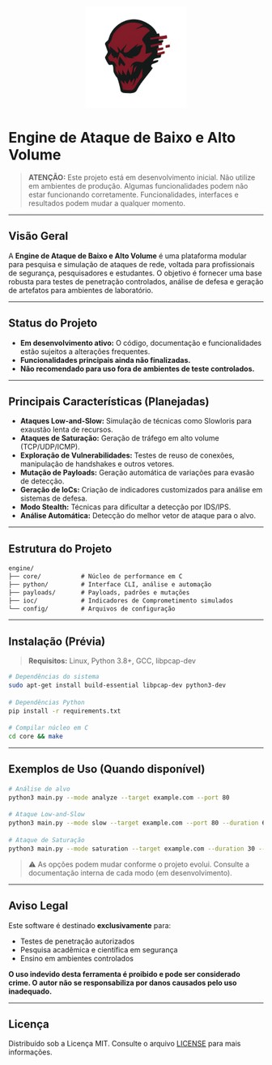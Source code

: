 <p align="center">
  <img src="./assets/logo.png" alt="Logo do Projeto" width="200"/>
</p>

# Engine de Ataque de Baixo e Alto Volume

> **ATENÇÃO:** Este projeto está em desenvolvimento inicial. Não utilize em ambientes de produção. Algumas funcionalidades podem não estar funcionando corretamente. Funcionalidades, interfaces e resultados podem mudar a qualquer momento.

---

## Visão Geral

A **Engine de Ataque de Baixo e Alto Volume** é uma plataforma modular para pesquisa e simulação de ataques de rede, voltada para profissionais de segurança, pesquisadores e estudantes. O objetivo é fornecer uma base robusta para testes de penetração controlados, análise de defesa e geração de artefatos para ambientes de laboratório.

---

## Status do Projeto

- **Em desenvolvimento ativo:** O código, documentação e funcionalidades estão sujeitos a alterações frequentes.
- **Funcionalidades principais ainda não finalizadas.**
- **Não recomendado para uso fora de ambientes de teste controlados.**

---

## Principais Características (Planejadas)

- **Ataques Low-and-Slow:** Simulação de técnicas como Slowloris para exaustão lenta de recursos.
- **Ataques de Saturação:** Geração de tráfego em alto volume (TCP/UDP/ICMP).
- **Exploração de Vulnerabilidades:** Testes de reuso de conexões, manipulação de handshakes e outros vetores.
- **Mutação de Payloads:** Geração automática de variações para evasão de detecção.
- **Geração de IoCs:** Criação de indicadores customizados para análise em sistemas de defesa.
- **Modo Stealth:** Técnicas para dificultar a detecção por IDS/IPS.
- **Análise Automática:** Detecção do melhor vetor de ataque para o alvo.

---

## Estrutura do Projeto

```
engine/
├── core/           # Núcleo de performance em C
├── python/         # Interface CLI, análise e automação
├── payloads/       # Payloads, padrões e mutações
├── ioc/            # Indicadores de Comprometimento simulados
└── config/         # Arquivos de configuração
```

---

## Instalação (Prévia)

> **Requisitos:** Linux, Python 3.8+, GCC, libpcap-dev

```sh
# Dependências do sistema
sudo apt-get install build-essential libpcap-dev python3-dev

# Dependências Python
pip install -r requirements.txt

# Compilar núcleo em C
cd core && make
```

---

## Exemplos de Uso (Quando disponível)

```sh
# Análise de alvo
python3 main.py --mode analyze --target example.com --port 80

# Ataque Low-and-Slow
python3 main.py --mode slow --target example.com --port 80 --duration 60

# Ataque de Saturação
python3 main.py --mode saturation --target example.com --duration 30 --threads 20
```

> ⚠️ As opções podem mudar conforme o projeto evolui. Consulte a documentação interna de cada modo (em desenvolvimento).

---

## Aviso Legal

Este software é destinado **exclusivamente** para:

- Testes de penetração autorizados
- Pesquisa acadêmica e científica em segurança
- Ensino em ambientes controlados

**O uso indevido desta ferramenta é proibido e pode ser considerado crime. O autor não se responsabiliza por danos causados pelo uso inadequado.**

---

## Licença

Distribuído sob a Licença MIT. Consulte o arquivo [LICENSE](LICENSE) para mais informações.